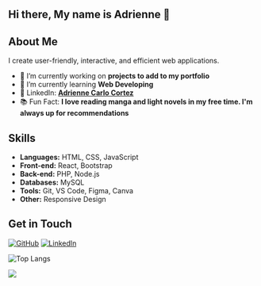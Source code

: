 
Hi there, My name is Adrienne 👋 
------

## About Me
I create user-friendly, interactive, and efficient web applications.

- 🔭 I’m currently working on **projects to add to my portfolio**
- 🌱 I’m currently learning **Web Developing**
- 💼 LinkedIn: **[Adrienne Carlo Cortez](https://www.linkedin.com/in/adriennecarlocortez)**
- 📚 Fun Fact: **I love reading manga and light novels in my free time. I'm always up for recommendations**

## Skills
- **Languages:** HTML, CSS, JavaScript
- **Front-end:** React, Bootstrap
- **Back-end:** PHP, Node.js
- **Databases:** MySQL
- **Tools:** Git, VS Code, Figma, Canva
- **Other:** Responsive Design

## Get in Touch
[![GitHub](https://img.shields.io/badge/-GitHub-181717?style=flat-square&logo=github)](https://github.com/adriennecarlocortez)
[![LinkedIn](https://img.shields.io/badge/-LinkedIn-0077B5?style=flat-square&logo=linkedin)](https://www.linkedin.com/in/adriennecarlocortez)

<!--Most Used Languages-->
![Top Langs](https://github-readme-stats.vercel.app/api/top-langs/?username=adriennecarlocortez&layout=compact)

<!--Profile Views-->
![](https://komarev.com/ghpvc/?username=adriennecarlocortez&style=flat-square&label=PROFILE+VIEWS)


<!--
**adriennecarlocortez/adriennecarlocortez** is a ✨ _special_ ✨ repository because its `README.md` (this file) appears on your GitHub profile.

Here are some ideas to get you started:

- 🔭 I’m currently working on ...
- 🌱 I’m currently learning ...
- 👯 I’m looking to collaborate on ...
- 🤔 I’m looking for help with ...
- 💬 Ask me about ...
- 📫 How to reach me: ...
- 😄 Pronouns: ...
- ⚡ Fun fact: ...
-->

<!--Adrienne Github Stats-->
<!--
[![Adrienne's GitHub stats](https://github-readme-stats.vercel.app/api?username=adriennecarlocortez)](https://github.com/adriennecarlocortez/github-readme-stats)
-->

<!--
- 🌐 Website: [Your Portfolio Website](https://www.yourwebsite.com)
- 🐦 Twitter: [Your Twitter Handle](https://twitter.com/yourhandle)
-->
